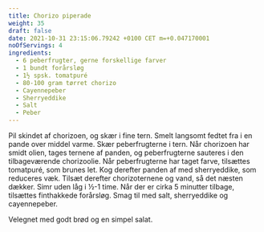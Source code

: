 ```yaml
---
title: Chorizo piperade
weight: 35
draft: false
date: 2021-10-31 23:15:06.79242 +0100 CET m=+0.047170001
noOfServings: 4
ingredients:
  - 6 peberfrugter, gerne forskellige farver
  - 1 bundt forårsløg
  - 1½ spsk. tomatpuré
  - 80-100 gram tørret chorizo
  - Cayennepeber
  - Sherryeddike
  - Salt
  - Peber
---
```




Pil skindet af chorizoen, og skær i fine tern. Smelt langsomt fedtet fra
i en pande over middel varme. Skær peberfrugterne i tern. Når chorizoen
har smidt olien, tages ternene af panden, og peberfrugterne sauteres i
den tilbageværende chorizoolie. Når peberfrugterne har taget farve,
tilsættes tomatpuré, som brunes let. Kog derefter panden af med
sherryeddike, som reduceres væk. Tilsæt derefter chorizoternene og vand,
så det næsten dækker. Simr uden låg i ½-1 time. Når der er cirka 5
minutter tilbage, tilsættes finthakkede forårsløg. Smag til med salt,
sherryeddike og cayennepeber.

Velegnet med godt brød og en simpel salat.

